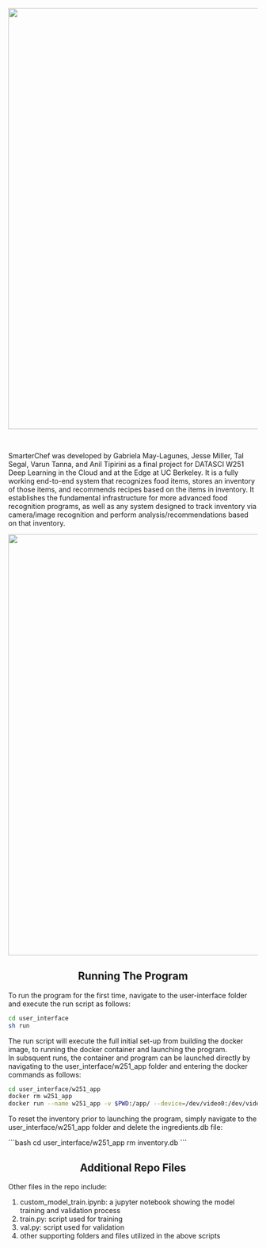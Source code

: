 <p align="center">
   <img width="850" src="https://github.com/jmiller558/w251finalproject/blob/master/utils/smarterchef2.png"></a>
</p>

<br>
<p>
SmarterChef was developed by Gabriela May-Lagunes, Jesse Miller, Tal Segal, Varun Tanna, and Anil Tipirini as a final project for DATASCI W251 Deep Learning in the Cloud and at the Edge at UC Berkeley. It is a fully working end-to-end system that recognizes food items, stores an inventory of those items, and recommends recipes based on the items in inventory. It establishes the fundamental infrastructure for more advanced food recognition programs, as well as any system designed to track inventory via camera/image recognition and perform analysis/recommendations based on that inventory.
</p>
<p align="center">
   <img width="850" src="https://github.com/jmiller558/w251finalproject/blob/master/utils/smarterchef1.png"></a>
</p>

## <div align="center">Running The Program</div>

<p align="left">
To run the program for the first time, navigate to the user-interface folder and execute the run script as follows:
</p>

```bash
cd user_interface
sh run
```

<p align="left">
The run script will execute the full initial set-up from building the docker image, to running the docker container and launching the program.
<br>
In subsquent runs, the container and program can be launched directly by navigating to the user_interface/w251_app folder and entering the docker commands as follows:
</p>

```bash
cd user_interface/w251_app
docker rm w251_app
docker run --name w251_app -v $PWD:/app/ --device=/dev/video0:/dev/video0 -v /tmp/.X11-unix:/tmp/.X11-unix -e DISPLAY=$DISPLAY -p 8000:8000 w251_app
```
<p align="left">
To reset the inventory prior to launching the program, simply navigate to the user_interface/w251_app folder and delete the ingredients.db file:
</p>
```bash
cd user_interface/w251_app
rm inventory.db
```

## <div align="center">Additional Repo Files</div>

Other files in the repo include:

1. custom_model_train.ipynb: a jupyter notebook showing the model training and validation process
2. train.py: script used for training
3. val.py: script used for validation
4. other supporting folders and files utilized in the above scripts



